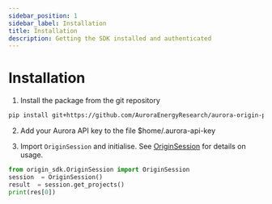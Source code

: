 ```yaml
---
sidebar_position: 1
sidebar_label: Installation
title: Installation
description: Getting the SDK installed and authenticated
---
```


# Installation

1. Install the package from the git repository

```bash
pip install git+https://github.com/AuroraEnergyResearch/aurora-origin-python-sdk
```

2. Add your Aurora API key to the file $home/.aurora-api-key

3. Import `OriginSession` and initialise. See
   [OriginSession](/docs/origin_sdk/OriginSession) for details on usage.

```python
from origin_sdk.OriginSession import OriginSession
session  = OriginSession()
result  = session.get_projects()
print(res[0])
```
